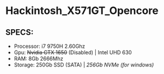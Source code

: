 # Hackintosh_X571GT_Opencore
## SPECS:
- Processor: i7 9750H 2.60Ghz
- Gpu: ~~Nvidia GTX 1650~~ (Disabled) | Intel UHD 630 
- RAM: 8Gb 2666Mhz
- Storage: 250Gb SSD (SATA) | _256Gb NVMe (for windows)_
